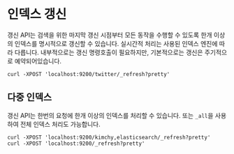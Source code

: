 # 인덱스 갱신
갱신 API는 검색을 위한 마지막 갱신 시점부터 모든 동작을 수행할 수 있도록 한개 이상의 인덱스를 명시적으로 갱신할 수 있습니다. 실시간적 처리는 사용된 인덱스 엔진에 따라 다릅니다. 내부적으로는 갱신 명령호출이 필요하지만, 기본적으로는 갱신은 주기적으로 예약되어있습니다.
```
curl -XPOST 'localhost:9200/twitter/_refresh?pretty'
```
## 다중 인덱스
갱신 API는 한번의 요청에 한개 이상의 인덱스를 처리할 수 있습니다. 또는 ```_all```을 사용하여 전체 인덱스 처리도 가능합니다.
```
curl -XPOST 'localhost:9200/kimchy,elasticsearch/_refresh?pretty'
curl -XPOST 'localhost:9200/_refresh?pretty'
```